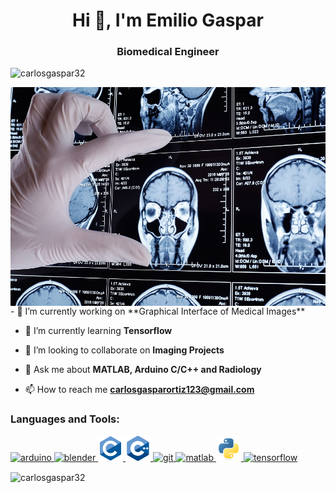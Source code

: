 <h1 align="center">Hi 👋, I'm Emilio Gaspar</h1>
<h3 align="center">Biomedical Engineer</h3>

<p align="left"> <img src="https://komarev.com/ghpvc/?username=carlosgaspar32&label=Profile%20views&color=0e75b6&style=flat" alt="carlosgaspar32" /> </p>
<div style="display: flex; justify-content: center; align-items: center;">
  <img src="MedicalImage.jpg" alt="medical imaging" height = "350px"/></div>
- 🔭 I’m currently working on **Graphical Interface of Medical Images**

- 🌱 I’m currently learning **Tensorflow**

- 👯 I’m looking to collaborate on **Imaging Projects**

- 💬 Ask me about **MATLAB, Arduino C/C++ and Radiology**

- 📫 How to reach me **carlosgasparortiz123@gmail.com**
<!--
<h3 align="left">Connect with me:</h3>
<p align="left">
<a href="https://linkedin.com/in/carlos-emilio-gaspar-ortiz-310441245" target="blank"><img align="center" src="https://raw.githubusercontent.com/rahuldkjain/github-profile-readme-generator/master/src/images/icons/Social/linked-in-alt.svg" alt="carlos-emilio-gaspar-ortiz-310441245" height="30" width="40" /></a>
<a href="https://stackoverflow.com/users/22355009" target="blank"><img align="center" src="https://raw.githubusercontent.com/rahuldkjain/github-profile-readme-generator/master/src/images/icons/Social/stack-overflow.svg" alt="335325" height="30" width="40" /></a>
<a href="https://www.youtube.com/@carlosgasp32" target="blank"><img align="center" src="https://raw.githubusercontent.com/rahuldkjain/github-profile-readme-generator/master/src/images/icons/Social/youtube.svg" alt="carlosgasp32" height="30" width="40" /></a>
</p>
-->
<h3 align="left">Languages and Tools:</h3>
<p align="left"> <a href="https://www.arduino.cc/" target="_blank" rel="noreferrer"> <img src="https://cdn.worldvectorlogo.com/logos/arduino-1.svg" alt="arduino" width="40" height="40"/> </a> <a href="https://www.blender.org/" target="_blank" rel="noreferrer"> <img src="https://download.blender.org/branding/community/blender_community_badge_white.svg" alt="blender" width="40" height="40"/> </a> <a href="https://www.cprogramming.com/" target="_blank" rel="noreferrer"> <img src="https://raw.githubusercontent.com/devicons/devicon/master/icons/c/c-original.svg" alt="c" width="40" height="40"/> </a> <a href="https://www.w3schools.com/cpp/" target="_blank" rel="noreferrer"> <img src="https://raw.githubusercontent.com/devicons/devicon/master/icons/cplusplus/cplusplus-original.svg" alt="cplusplus" width="40" height="40"/> </a> <a href="https://git-scm.com/" target="_blank" rel="noreferrer"> <img src="https://www.vectorlogo.zone/logos/git-scm/git-scm-icon.svg" alt="git" width="40" height="40"/> </a> <a href="https://www.mathworks.com/" target="_blank" rel="noreferrer"> <img src="https://upload.wikimedia.org/wikipedia/commons/2/21/Matlab_Logo.png" alt="matlab" width="40" height="40"/> </a> <a href="https://www.python.org" target="_blank" rel="noreferrer"> <img src="https://raw.githubusercontent.com/devicons/devicon/master/icons/python/python-original.svg" alt="python" width="40" height="40"/> </a> <a href="https://www.tensorflow.org" target="_blank" rel="noreferrer"> <img src="https://www.vectorlogo.zone/logos/tensorflow/tensorflow-icon.svg" alt="tensorflow" width="40" height="40"/> </a> </p>

<p><img align="center" src="https://github-readme-stats.vercel.app/api/top-langs?username=carlosgaspar32&show_icons=true&locale=en&layout=compact" alt="carlosgaspar32" /></p>
